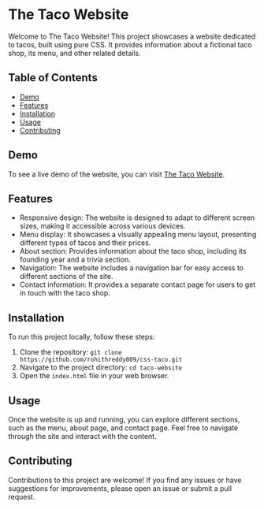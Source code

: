 # The Taco Website

Welcome to The Taco Website! This project showcases a website dedicated to tacos, built using pure CSS. It provides information about a fictional taco shop, its menu, and other related details. 

## Table of Contents

- [Demo](#demo)
- [Features](#features)
- [Installation](#installation)
- [Usage](#usage)
- [Contributing](#contributing)

## Demo

To see a live demo of the website, you can visit [The Taco Website](https://rohithreddy009.github.io/css-taco).

## Features

- Responsive design: The website is designed to adapt to different screen sizes, making it accessible across various devices.
- Menu display: It showcases a visually appealing menu layout, presenting different types of tacos and their prices.
- About section: Provides information about the taco shop, including its founding year and a trivia section.
- Navigation: The website includes a navigation bar for easy access to different sections of the site.
- Contact information: It provides a separate contact page for users to get in touch with the taco shop.

## Installation

To run this project locally, follow these steps:

1. Clone the repository: `git clone https://github.com/rohithreddy009/css-taco.git`
2. Navigate to the project directory: `cd taco-website`
3. Open the `index.html` file in your web browser.

## Usage

Once the website is up and running, you can explore different sections, such as the menu, about page, and contact page. Feel free to navigate through the site and interact with the content.

## Contributing

Contributions to this project are welcome! If you find any issues or have suggestions for improvements, please open an issue or submit a pull request.


